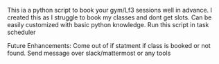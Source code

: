 This ia a python script to book your gym/Lf3 sessions well in advance. I created this as I struggle to book my classes and dont get slots. Can be easily customized with basic python knowledge. 
Run this script in task scheduler

Future Enhancements:
Come out of if statment if class is booked or not found. Send message over slack/mattermost or any tools
